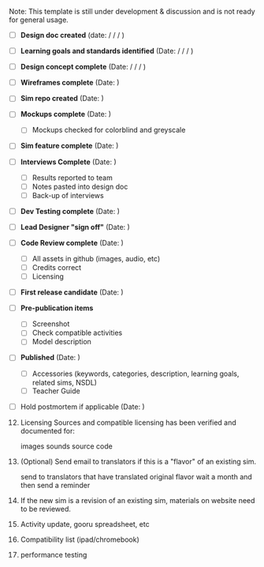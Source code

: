 Note: This template is still under development & discussion and is not ready for general usage.

- [ ] **Design doc created** (date: / / / ) 
- [ ] **Learning goals and standards identified** (Date: / / / )
- [ ] **Design concept complete**  (Date: / / / )
- [ ] **Wireframes complete** (Date:       )
- [ ] **Sim repo created** (Date: )
- [ ] **Mockups complete** (Date:       )
  - [ ] Mockups checked for colorblind and greyscale
- [ ] **Sim feature complete** (Date:       )
- [ ] **Interviews Complete** (Date:       )
  - [ ] Results reported to team
  - [ ] Notes pasted into design doc
  - [ ] Back-up of interviews
- [ ] **Dev Testing complete** (Date:       )
- [ ] **Lead Designer "sign off"** (Date:      )
- [ ] **Code Review complete** (Date:       )
  - [ ] All assets in github (images, audio, etc)
  - [ ] Credits correct
  - [ ] Licensing
- [ ] **First release candidate** (Date:       )
- [ ] **Pre-publication items** 
  - [ ] Screenshot
  - [ ] Check compatible activities
  - [ ] Model description 
- [ ] **Published** (Date:       )
  - [ ] Accessories (keywords, categories, description, learning goals, related sims, NSDL)
  - [ ] Teacher Guide
- [ ] Hold postmortem if applicable (Date:       )





12) Licensing
Sources and compatible licensing has been verified and documented for:

    images
    sounds
    source code


15) (Optional) Send email to translators if this is a "flavor" of an existing sim.

    send to translators that have translated original flavor
    wait a month and then send a reminder


17) If the new sim is a revision of an existing sim, materials on website need to be reviewed.

18) Activity update, gooru spreadsheet, etc

19) Compatibility list (ipad/chromebook)


21) performance testing
